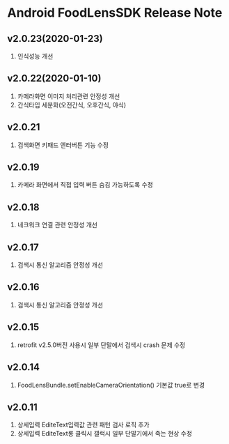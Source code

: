# Android FoodLensSDK Release Note


## v2.0.23(2020-01-23)
1. 인식성능 개선

## v2.0.22(2020-01-10)
1. 카메라화면 이미지 처리관련 안정성 개선 
2. 간식타입 세분화(오전간식, 오후간식, 야식)

## v2.0.21
1. 검색화면 키패드 엔터버튼 기능 수정

## v2.0.19
1. 카메라 화면에서 직접 입력 버튼 숨김 가능하도록 수정

## v2.0.18
1. 네크워크 연결 관련 안정성 개선

## v2.0.17
1. 검색시 통신 알고리즘 안정성 개선

## v2.0.16
1. 검색시 통신 알고리즘 안정성 개선

## v2.0.15
1. retrofit v2.5.0버전 사용시 일부 단말에서 검색시 crash 문제 수정

## v2.0.14
1. FoodLensBundle.setEnableCameraOrientation() 기본값 true로 변경

## v2.0.11
1. 상세입력 EditeText입력값 관련 패턴 검사 로직 추가
2. 상세입력 EditeText롱 클릭시 갤럭시 일부 단말기에서 죽는 현상 수정
